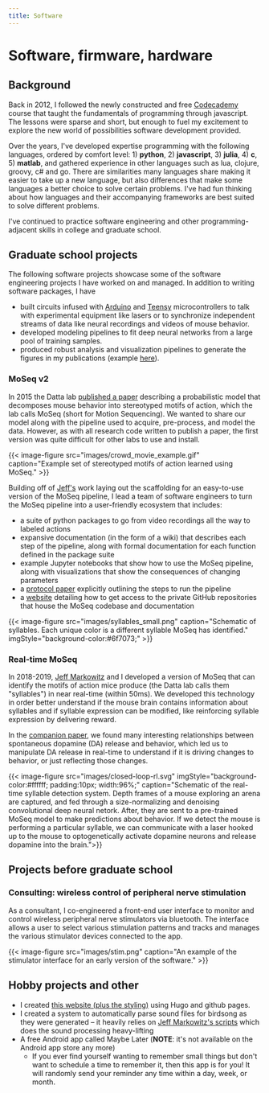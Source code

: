 ```yaml
---
title: Software
---
```


# Software, firmware, hardware

## Background

Back in 2012, I followed the newly constructed and free [Codecademy](https://www.codecademy.com/) course that taught the fundamentals of programming through javascript.
The lessons were sparse and short, but enough to fuel my excitement to explore the new world of possibilities software development provided.

Over the years, I've developed expertise programming with the following languages, ordered by comfort level: 1) **python**, 2) **javascript**, 3) **julia**, 4) **c**, 5) **matlab**, and gathered experience in other languages such as lua, clojure, groovy, c# and go.
There are similarities many languages share making it easier to take up a new language, but also differences that make some
languages a better choice to solve certain problems. I've had fun thinking about how languages and their accompanying frameworks
are best suited to solve different problems.

I've continued to practice software engineering and other programming-adjacent skills in college and graduate school.

## Graduate school projects

The following software projects showcase some of the software engineering projects I have worked on and managed.
In addition to writing software packages, I have

- built circuits infused with [Arduino](https://store.arduino.cc/products/arduino-uno-rev3) and
[Teensy](https://www.pjrc.com/store/teensy40.html) microcontrollers to talk with experimental equipment
like lasers or to synchronize independent streams of data like neural recordings and videos of mouse behavior.
- developed modeling pipelines to fit deep neural networks from a large pool of training samples.
- produced robust analysis and visualization pipelines to generate the figures in my publications (example
[here](https://github.com/dattalab/dopamine-reinforces-spontaneous-behavior)).

### MoSeq v2

In 2015 the Datta lab [published a paper](https://www.cell.com/neuron/fulltext/S0896-6273(15)01037-5) describing
a probabilistic model that decomposes mouse behavior into stereotyped motifs of action, which the lab calls MoSeq
(short for Motion Sequencing). We wanted to share our model along with the pipeline used to acquire, pre-process,
and model the data. However, as with all research code written to publish a paper, the first version was quite
difficult for other labs to use and install.

{{< image-figure src="images/crowd_movie_example.gif" caption="Example set of stereotyped motifs of action learned using MoSeq." >}}

Building off of [Jeff's](https://bme.gatech.edu/bme/faculty/Jeffrey-Markowitz) work laying out the scaffolding
for an easy-to-use version of the MoSeq pipeline, I lead a team of software engineers to turn the MoSeq pipeline
into a user-friendly ecosystem that includes:

- a suite of python packages to go from video recordings all the way to labeled actions
- expansive documentation (in the form of a wiki) that describes each step of the pipeline, along with formal
documentation for each function defined in the package suite
- example Jupyter notebooks that show how to use the MoSeq pipeline, along with visualizations that show the
consequences of changing parameters
- a [protocol paper](https://arxiv.org/abs/2211.08497) explicitly outlining the steps to run the pipeline
- a [website](https://moseq4all.org) detailing how to get access to the private GitHub repositories that house
the MoSeq codebase and documentation 


{{< image-figure src="images/syllables_small.png" caption="Schematic of syllables. Each unique color is a different syllable MoSeq has identified." imgStyle="background-color:#6f7073;" >}}

### Real-time MoSeq

In 2018-2019, [Jeff Markowitz](https://bme.gatech.edu/bme/faculty/Jeffrey-Markowitz) and I developed a version of
MoSeq that can identify the motifs of action mice produce (the Datta lab calls them "syllables") in near real-time
(within 50ms). We developed this technology in order better understand if the mouse brain contains information about
syllables and if syllable expression can be modified, like reinforcing syllable expression by delivering reward.

In the [companion paper](https://www.nature.com/articles/s41586-022-05611-2), we found many interesting relationships
between spontaneous dopamine (DA) release and behavior, which led us to manipulate DA release in real-time to
understand if it is driving changes to behavior, or just reflecting those changes.

{{< image-figure src="images/closed-loop-rl.svg" imgStyle="background-color:#ffffff; padding:10px; width:96%;" caption="Schematic of the real-time syllable detection system. Depth frames of a mouse exploring an arena are captured, and fed through a size-normalizing and denoising convolutional deep neural netork. After, they are sent to a pre-trained MoSeq model to make predictions about behavior. If we detect the mouse is performing a particular syllable, we can communicate with a laser hooked up to the mouse to optogenetically activate dopamine neurons and release dopamine into the brain.">}}

## Projects before graduate school

### Consulting: wireless control of peripheral nerve stimulation

As a consultant, I co-engineered a front-end user interface to monitor and control wireless peripheral nerve stimulators via bluetooth.
The interface allows a user to select various stimulation patterns and tracks and manages the various stimulator devices connected
to the app.

{{< image-figure src="images/stim.png" caption="An example of the stimulator interface for an early version of the software." >}}

## Hobby projects and other

- I created [this website (plus the styling)](https://github.com/wingillis/wingillis.github.io) using Hugo and github pages.
- I created a system to automatically parse sound files for birdsong as they were generated – it heavily relies on [Jeff Markowitz's scripts](https://github.com/jmarkow/zftftb) which does the sound processing heavy-lifting
- A free Android app called Maybe Later (**NOTE**: it's not available on the Android app store any more)
  - If you ever find yourself wanting to remember small things but don't want to schedule a time to remember it, then this app is for you! It will randomly send your reminder any time within a day, week, or month.

<!-- ## Small, fun, and silly projects -->